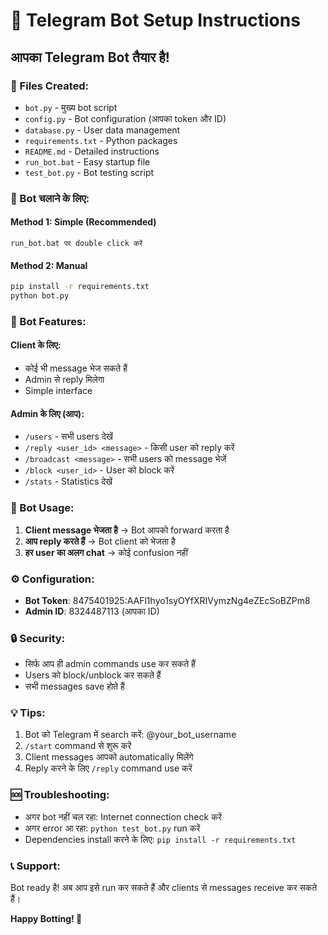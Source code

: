 # 🤖 Telegram Bot Setup Instructions

## आपका Telegram Bot तैयार है!

### 📁 Files Created:
- `bot.py` - मुख्य bot script
- `config.py` - Bot configuration (आपका token और ID)
- `database.py` - User data management
- `requirements.txt` - Python packages
- `README.md` - Detailed instructions
- `run_bot.bat` - Easy startup file
- `test_bot.py` - Bot testing script

### 🚀 Bot चलाने के लिए:

#### Method 1: Simple (Recommended)
```
run_bot.bat पर double click करें
```

#### Method 2: Manual
```bash
pip install -r requirements.txt
python bot.py
```

### 🔧 Bot Features:

#### Client के लिए:
- कोई भी message भेज सकते हैं
- Admin से reply मिलेगा
- Simple interface

#### Admin के लिए (आप):
- `/users` - सभी users देखें
- `/reply <user_id> <message>` - किसी user को reply करें
- `/broadcast <message>` - सभी users को message भेजें
- `/block <user_id>` - User को block करें
- `/stats` - Statistics देखें

### 📱 Bot Usage:

1. **Client message भेजता है** → Bot आपको forward करता है
2. **आप reply करते हैं** → Bot client को भेजता है
3. **हर user का अलग chat** → कोई confusion नहीं

### ⚙️ Configuration:
- **Bot Token**: 8475401925:AAFl1hyo1syOYfXRIVymzNg4eZEcSoBZPm8
- **Admin ID**: 8324487113 (आपका ID)

### 🔒 Security:
- सिर्फ आप ही admin commands use कर सकते हैं
- Users को block/unblock कर सकते हैं
- सभी messages save होते हैं

### 💡 Tips:
1. Bot को Telegram में search करें: @your_bot_username
2. `/start` command से शुरू करें
3. Client messages आपको automatically मिलेंगे
4. Reply करने के लिए `/reply` command use करें

### 🆘 Troubleshooting:
- अगर bot नहीं चल रहा: Internet connection check करें
- अगर error आ रहा: `python test_bot.py` run करें
- Dependencies install करने के लिए: `pip install -r requirements.txt`

### 📞 Support:
Bot ready है! अब आप इसे run कर सकते हैं और clients से messages receive कर सकते हैं।

**Happy Botting! 🎉**
